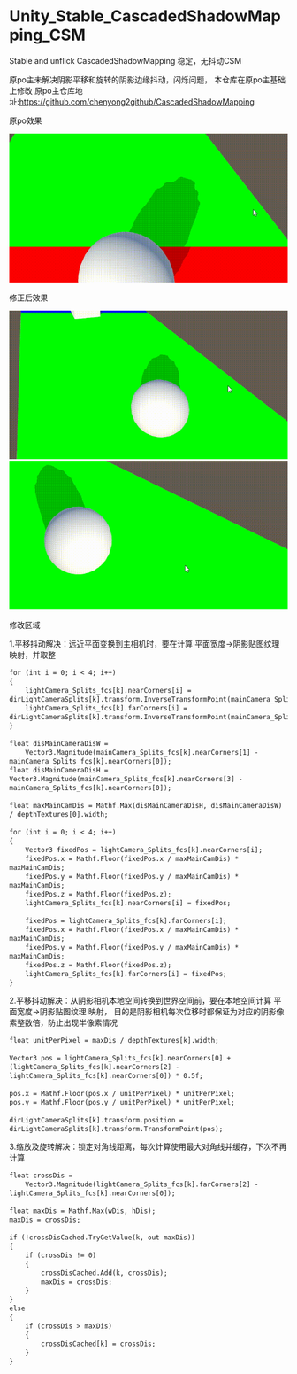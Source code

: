 # Unity_Stable_CascadedShadowMapping_CSM
Stable and unflick CascadedShadowMapping
稳定，无抖动CSM

原po主未解决阴影平移和旋转的阴影边缘抖动，闪烁问题， 本仓库在原po主基础上修改
原po主仓库地址:https://github.com/chenyong2github/CascadedShadowMapping

原po效果


![](https://github.com/dreamfairy/Unity_Stable_CascadedShadowMapping_CSM/blob/main/Screenshots/w.gif?raw=true)


修正后效果


![](https://github.com/dreamfairy/Unity_Stable_CascadedShadowMapping_CSM/blob/main/Screenshots/Stable/1.gif?raw=true)
![](https://github.com/dreamfairy/Unity_Stable_CascadedShadowMapping_CSM/blob/main/Screenshots/Stable/2.gif?raw=true)


修改区域

1.平移抖动解决：远近平面变换到主相机时，要在计算 平面宽度->阴影贴图纹理 映射，并取整
```
for (int i = 0; i < 4; i++)
{
    lightCamera_Splits_fcs[k].nearCorners[i] = dirLightCameraSplits[k].transform.InverseTransformPoint(mainCamera_Splits_fcs[k].nearCorners[i]);
    lightCamera_Splits_fcs[k].farCorners[i] = dirLightCameraSplits[k].transform.InverseTransformPoint(mainCamera_Splits_fcs[k].farCorners[i]);
}

float disMainCameraDisW =
    Vector3.Magnitude(mainCamera_Splits_fcs[k].nearCorners[1] - mainCamera_Splits_fcs[k].nearCorners[0]);
float disMainCameraDisH =  Vector3.Magnitude(mainCamera_Splits_fcs[k].nearCorners[3] - mainCamera_Splits_fcs[k].nearCorners[0]);

float maxMainCamDis = Mathf.Max(disMainCameraDisH, disMainCameraDisW) / depthTextures[0].width;

for (int i = 0; i < 4; i++)
{
    Vector3 fixedPos = lightCamera_Splits_fcs[k].nearCorners[i];
    fixedPos.x = Mathf.Floor(fixedPos.x / maxMainCamDis) * maxMainCamDis;
    fixedPos.y = Mathf.Floor(fixedPos.y / maxMainCamDis) * maxMainCamDis;
    fixedPos.z = Mathf.Floor(fixedPos.z);
    lightCamera_Splits_fcs[k].nearCorners[i] = fixedPos;

    fixedPos = lightCamera_Splits_fcs[k].farCorners[i];
    fixedPos.x = Mathf.Floor(fixedPos.x / maxMainCamDis) * maxMainCamDis;
    fixedPos.y = Mathf.Floor(fixedPos.y / maxMainCamDis) * maxMainCamDis;
    fixedPos.z = Mathf.Floor(fixedPos.z);
    lightCamera_Splits_fcs[k].farCorners[i] = fixedPos;
}
```

2.平移抖动解决：从阴影相机本地空间转换到世界空间前，要在本地空间计算  平面宽度->阴影贴图纹理 映射， 目的是阴影相机每次位移时都保证为对应的阴影像素整数倍，防止出现半像素情况
```
float unitPerPixel = maxDis / depthTextures[k].width;

Vector3 pos = lightCamera_Splits_fcs[k].nearCorners[0] + (lightCamera_Splits_fcs[k].nearCorners[2] - lightCamera_Splits_fcs[k].nearCorners[0]) * 0.5f;

pos.x = Mathf.Floor(pos.x / unitPerPixel) * unitPerPixel;
pos.y = Mathf.Floor(pos.y / unitPerPixel) * unitPerPixel;

dirLightCameraSplits[k].transform.position = dirLightCameraSplits[k].transform.TransformPoint(pos);
```

3.缩放及旋转解决：锁定对角线距离，每次计算使用最大对角线并缓存，下次不再计算
```
float crossDis =
    Vector3.Magnitude(lightCamera_Splits_fcs[k].farCorners[2] - lightCamera_Splits_fcs[k].nearCorners[0]);

float maxDis = Mathf.Max(wDis, hDis);
maxDis = crossDis;

if (!crossDisCached.TryGetValue(k, out maxDis))
{
    if (crossDis != 0)
    {
        crossDisCached.Add(k, crossDis);
        maxDis = crossDis;
    }
}
else
{
    if (crossDis > maxDis)
    {
        crossDisCached[k] = crossDis;
    }
}
```